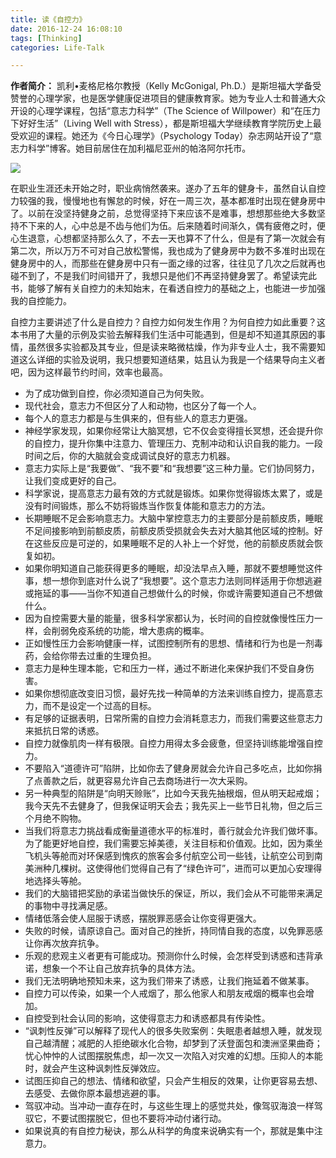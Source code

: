 ```yaml
---
title: 读《自控力》
date: 2016-12-24 16:08:10
tags: [Thinking]
categories: Life-Talk

---
```


**作者简介：** 凯利•麦格尼格尔教授（Kelly McGonigal, Ph.D.）是斯坦福大学备受赞誉的心理学家，也是医学健康促进项目的健康教育家。她为专业人士和普通大众开设的心理学课程，包括“意志力科学”（The Science of Willpower）和“在压力下好好生活”（Living Well with Stress），都是斯坦福大学继续教育学院历史上最受欢迎的课程。她还为《今日心理学》（Psychology Today）杂志网站开设了“意志力科学”博客。她目前居住在加利福尼亚州的帕洛阿尔托市。

![](http://7xig3q.com1.z0.glb.clouddn.com/occupational_disease.jpg)

在职业生涯还未开始之时，职业病悄然袭来。遂办了五年的健身卡，虽然自认自控力较强的我，慢慢地也有懈怠的时候，好在一周三次，基本都准时出现在健身房中了。以前在没坚持健身之前，总觉得坚持下来应该不是难事，想想那些绝大多数坚持不下来的人，心中总是不齿与他们为伍。后来随着时间渐久，偶有疲倦之时，便心生退意，心想都坚持那么久了，不去一天也算不了什么，但是有了第一次就会有第二次，所以万万不可对自己放松警惕，我也成为了健身房中为数不多准时出现在健身房中的人，而那些在健身房中只有一面之缘的过客，往往见了几次之后就再也碰不到了，不是我们时间错开了，我想只是他们不再坚持健身罢了。希望读完此书，能够了解有关自控力的未知始末，在看透自控力的基础之上，也能进一步加强我的自控能力。

自控力主要讲述了什么是自控力？自控力如何发生作用？为何自控力如此重要？这本书用了大量的示例及实验去解释我们生活中可能遇到，但是却不知道其原因的事情，虽然很多实验都及其专业，但是读来略微枯燥，作为非专业人士，我不需要知道这么详细的实验及说明，我只想要知道结果，姑且认为我是一个结果导向主义者吧，因为这样最节约时间，效率也最高。

- 为了成功做到自控，你必须知道自己为何失败。
- 现代社会，意志力不但区分了人和动物，也区分了每一个人。
- 每个人的意志力都是与生俱来的，但有些人的意志力更强。
- 神经学家发现，如果你经常让大脑冥想，它不仅会变得擅长冥想，还会提升你的自控力，提升你集中注意力、管理压力、克制冲动和认识自我的能力。一段时间之后，你的大脑就会变成调试良好的意志力机器。
- 意志力实际上是“我要做”、“我不要”和“我想要”这三种力量。它们协同努力，让我们变成更好的自己。
- 科学家说，提高意志力最有效的方式就是锻炼。如果你觉得锻炼太累了，或是没有时间锻炼，那么不妨将锻炼当作恢复体能和意志力的方法。
- 长期睡眠不足会影响意志力。大脑中掌控意志力的主要部分是前额皮质，睡眠不足间接影响到前额皮质，前额皮质受损就会失去对大脑其他区域的控制。好在这些反应是可逆的，如果睡眠不足的人补上一个好觉，他的前额皮质就会恢复如初。
- 如果你明知道自己能获得更多的睡眠，却没法早点入睡，那就不要想睡觉这件事，想一想你到底对什么说了“我想要”。这个意志力法则同样适用于你想逃避或拖延的事——当你不知道自己想做什么的时候，你或许需要知道自己不想做什么。
- 因为自控需要大量的能量，很多科学家都认为，长时间的自控就像慢性压力一样，会削弱免疫系统的功能，增大患病的概率。
- 正如慢性压力会影响健康一样，试图控制所有的思想、情绪和行为也是一剂毒药，会给你带去过重的生理负担。
- 意志力是种生理本能，它和压力一样，通过不断进化来保护我们不受自身伤害。
- 如果你想彻底改变旧习惯，最好先找一种简单的方法来训练自控力，提高意志力，而不是设定一个过高的目标。
- 有足够的证据表明，日常所需的自控力会消耗意志力，而我们需要这些意志力来抵抗日常的诱惑。
- 自控力就像肌肉一样有极限。自控力用得太多会疲惫，但坚持训练能增强自控力。
- 不要陷入“道德许可”陷阱，比如你去了健身房就会允许自己多吃点，比如你捐了点善款之后，就更容易允许自己去商场进行一次大采购。
- 另一种典型的陷阱是“向明天赊账”，比如今天我先抽根烟，但从明天起戒烟；我今天先不去健身了，但我保证明天会去；我先买上一些节日礼物，但之后三个月绝不购物。
- 当我们将意志力挑战看成衡量道德水平的标准时，善行就会允许我们做坏事。为了能更好地自控，我们需要忘掉美德，关注目标和价值观。比如，因为乘坐飞机头等舱而对环保感到愧疚的旅客会多付航空公司一些钱，让航空公司到南美洲种几棵树。这使得他们觉得自己有了“绿色许可”，进而可以更加心安理得地选择头等舱。
- 我们的大脑错把奖励的承诺当做快乐的保证，所以，我们会从不可能带来满足的事物中寻找满足感。
- 情绪低落会使人屈服于诱惑，摆脱罪恶感会让你变得更强大。
- 失败的时候，请原谅自己。面对自己的挫折，持同情自我的态度，以免罪恶感让你再次放弃抗争。
- 乐观的悲观主义者更有可能成功。预测你什么时候，会怎样受到诱惑和违背承诺，想象一个不让自己放弃抗争的具体方法。
- 我们无法明确地预知未来，这为我们带来了诱惑，让我们拖延着不做某事。
- 自控力可以传染，如果一个人戒烟了，那么他家人和朋友戒烟的概率也会增加。
- 自控受到社会认同的影响，这使得意志力和诱惑都具有传染性。
- “讽刺性反弹”可以解释了现代人的很多失败案例：失眠患者越想入睡，就发现自己越清醒；减肥的人拒绝碳水化合物，却梦到了沃登面包和澳洲坚果曲奇；忧心忡忡的人试图摆脱焦虑，却一次又一次陷入对灾难的幻想。压抑人的本能时，就会产生这种讽刺性反弹效应。
- 试图压抑自己的想法、情绪和欲望，只会产生相反的效果，让你更容易去想、去感受、去做你原本最想逃避的事。
- 驾驭冲动。当冲动一直存在时，与这些生理上的感觉共处，像驾驭海浪一样驾驭它，不要试图摆脱它，但也不要将冲动付诸行动。
- 如果说真的有自控力秘诀，那么从科学的角度来说确实有一个，那就是集中注意力。